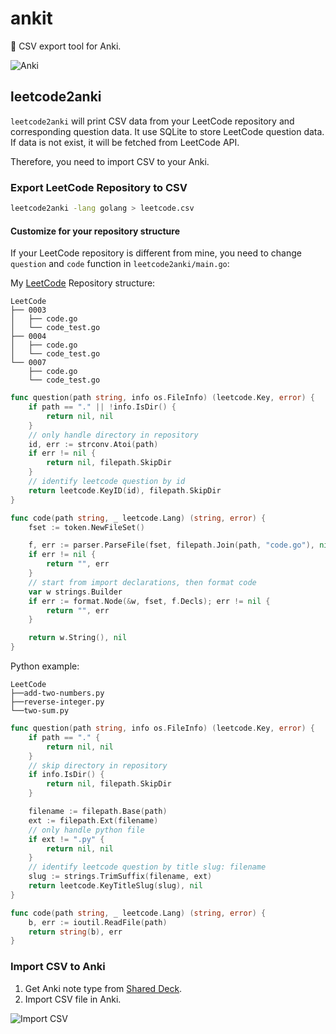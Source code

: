 # ankit
:hammer: CSV export tool for Anki.

![Anki](https://i.imgur.com/kVyHst0.png)

## leetcode2anki

`leetcode2anki` will print CSV data from your LeetCode repository and corresponding question data.
It use SQLite to store LeetCode question data. If data is not exist, it will be fetched from LeetCode API.

Therefore, you need to import CSV to your Anki.

### Export LeetCode Repository to CSV

```sh
leetcode2anki -lang golang > leetcode.csv
```

#### Customize for your repository structure

If your LeetCode repository is different from mine, you need to change `question` and `code` function in `leetcode2anki/main.go`:

My [LeetCode](https://github.com/invzhi/LeetCode) Repository structure:
```
LeetCode
├── 0003
│   ├── code.go
│   └── code_test.go
├── 0004
│   ├── code.go
│   └── code_test.go
└── 0007
    ├── code.go
    └── code_test.go
```

```go
func question(path string, info os.FileInfo) (leetcode.Key, error) {
	if path == "." || !info.IsDir() {
		return nil, nil
	}
	// only handle directory in repository
	id, err := strconv.Atoi(path)
	if err != nil {
		return nil, filepath.SkipDir
	}
	// identify leetcode question by id
	return leetcode.KeyID(id), filepath.SkipDir
}

func code(path string, _ leetcode.Lang) (string, error) {
	fset := token.NewFileSet()

	f, err := parser.ParseFile(fset, filepath.Join(path, "code.go"), nil, parser.ParseComments)
	if err != nil {
		return "", err
	}
	// start from import declarations, then format code
	var w strings.Builder
	if err := format.Node(&w, fset, f.Decls); err != nil {
		return "", err
	}

	return w.String(), nil
}
```

Python example:
```
LeetCode
├──add-two-numbers.py
├──reverse-integer.py
└──two-sum.py
```

```go
func question(path string, info os.FileInfo) (leetcode.Key, error) {
	if path == "." {
		return nil, nil
	}
	// skip directory in repository
	if info.IsDir() {
		return nil, filepath.SkipDir
	}

	filename := filepath.Base(path)
	ext := filepath.Ext(filename)
	// only handle python file
	if ext != ".py" {
		return nil, nil
	}
	// identify leetcode question by title slug: filename
	slug := strings.TrimSuffix(filename, ext)
	return leetcode.KeyTitleSlug(slug), nil
}

func code(path string, _ leetcode.Lang) (string, error) {
	b, err := ioutil.ReadFile(path)
	return string(b), err
}
```
### Import CSV to Anki

1. Get Anki note type from [Shared Deck](https://ankiweb.net/shared/info/1000896729).
2. Import CSV file in Anki.

![Import CSV](https://i.imgur.com/Gye2EVk.png)
